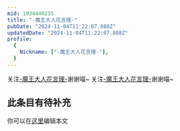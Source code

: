 ```yaml
---
mid: 1934440235
title: "-魔王大人花言理-"
pubDate: "2024-11-04T11:22:07.888Z"
updatedDate: "2024-11-04T11:22:07.888Z"
profile:
  {
    Nickname: ["-魔王大人花言理-"],
  }
---
```


关注[-魔王大人花言理-](https://space.bilibili.com/1934440235)谢谢喵~ 关注[-魔王大人花言理-](https://space.bilibili.com/1934440235)谢谢喵~

## 此条目有待补充
你可以在[这里](https://github.com/Yuhanawa/VTuber.ICU-Content/edit/master/v/-魔王大人花言理-/index.md)编辑本文
